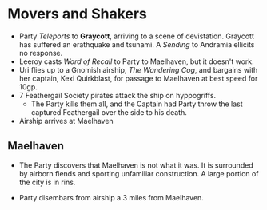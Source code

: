 <!-- TITLE: 2020 05 23 -->

<!-- SUBTITLE: A quick summary of 2020 05 23 -->

# Movers and Shakers

- Party *Teleports* to **Graycott**, arriving to a scene of devistation. Graycott has suffered an erathquake and tsunami. A *Sending* to Andramia ellicits no response.
- Leeroy casts *Word of Recall* to Party to Maelhaven, but it doesn't work.
- Uri flies up to a Gnomish airship, *The Wandering Cog*, and bargains with her captain, Kexi Quirkblast, for passage to Maelhaven at best speed for 10gp.
- 7 Feathergail Society pirates attack the ship on hyppogriffs. 
  - The Party kills them all, and the Captain had Party throw the last captured Feathergail over the side to his death.
- Airship arrives at Maelhaven

## Maelhaven

- The Party discovers that Maelhaven is not what it was. It is surrounded by airborn fiends and sporting unfamiliar construction. A large portion of the city is in rins.

- Party disembars from airship a 3 miles from Maelhaven.
